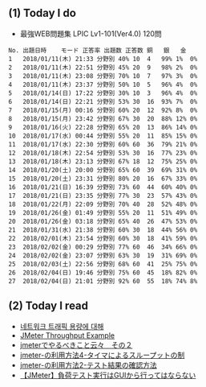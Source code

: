 ## (1) Today I do

- 最強WEB問題集 LPIC Lv1-101(Ver4.0) 120問

```
No.	出題日時	モード	正答率	出題数	正答数	銅	銀	金
1	2018/01/11(木) 21:33	分野別	40%	10	4	99%	1%	0%
2	2018/01/11(木) 22:51	分野別	45%	20	9	98%	2%	0%
3	2018/01/11(木) 23:08	分野別	70%	10	7	97%	3%	0%
4	2018/01/11(木) 23:37	分野別	50%	10	5	96%	4%	0%
5	2018/01/14(日) 17:22	分野別	30%	10	3	96%	4%	0%
6	2018/01/14(日) 22:21	分野別	53%	30	16	93%	7%	0%
7	2018/01/15(月) 00:16	分野別	60%	20	12	92%	8%	0%
8	2018/01/15(月) 23:42	分野別	67%	30	20	88%	12%	0%
9	2018/01/16(火) 22:28	分野別	65%	20	13	86%	14%	0%
10	2018/01/17(水) 00:44	分野別	55%	20	11	85%	15%	0%
11	2018/01/17(水) 22:30	分野別	60%	60	36	79%	21%	0%
12	2018/01/18(木) 22:54	分野別	53%	30	16	77%	23%	0%
13	2018/01/18(木) 23:13	分野別	67%	18	12	75%	25%	0%
14	2018/01/20(土) 20:00	分野別	65%	60	39	69%	31%	0%
15	2018/01/20(土) 23:31	分野別	80%	20	16	67%	33%	0%
16	2018/01/21(日) 16:39	分野別	73%	60	44	60%	40%	0%
17	2018/01/21(日) 23:35	分野別	77%	30	23	57%	43%	0%
18	2018/01/22(月) 22:09	分野別	70%	40	28	52%	48%	0%
19	2018/01/26(金) 01:49	分野別	55%	20	11	51%	49%	0%
20	2018/01/26(金) 03:18	分野別	65%	40	26	47%	53%	0%
21	2018/01/31(水) 21:38	分野別	60%	30	18	44%	56%	0%
22	2018/02/01(木) 23:54	分野別	60%	30	18	41%	59%	0%
23	2018/02/02(金) 00:29	分野別	77%	60	46	34%	66%	0%
24	2018/02/02(金) 23:07	分野別	63%	30	19	31%	69%	0%
25	2018/02/03(土) 22:56	分野別	68%	60	41	25%	75%	0%
26	2018/02/04(日) 19:46	分野別	75%	60	45	18%	82%	0%
27	2018/02/04(日) 21:01	分野別	92%	60	55	18%	74%	8%
```

## (2) Today I read

- [네트워크 트래픽 용량에 대해 ](http://blog.daum.net/brown9/262)
- [JMeter Throughput Example](https://examples.javacodegeeks.com/enterprise-java/apache-jmeter/jmeter-throughput-example/)
- [jmeterでやるべきこと云々　その２](http://blog.engineer.adways.net/entry/43860826)
- [jmeter-の利用方法4-タイマによるスループットの制](https://keis-software.com/2013/11/11/jmeter-%E3%81%AE%E5%88%A9%E7%94%A8%E6%96%B9%E6%B3%954-%E3%82%BF%E3%82%A4%E3%83%9E%E3%81%AB%E3%82%88%E3%82%8B%E3%82%B9%E3%83%AB%E3%83%BC%E3%83%97%E3%83%83%E3%83%88%E3%81%AE%E5%88%B6/)
- [jmeter-の利用方法2-テスト結果の確認方法](https://keis-software.com/2013/09/12/jmeter-%E3%81%AE%E5%88%A9%E7%94%A8%E6%96%B9%E6%B3%952-%E3%83%86%E3%82%B9%E3%83%88%E7%B5%90%E6%9E%9C%E3%81%AE%E7%A2%BA%E8%AA%8D%E6%96%B9%E6%B3%95/) 
- [【JMeter】負荷テスト実行はGUIから行ってはならない](https://qiita.com/tatesuke/items/827e6190753964e46814)